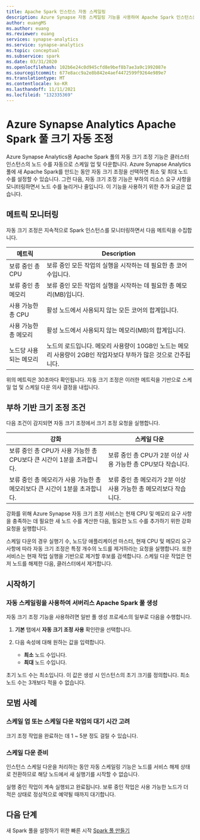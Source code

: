 ```yaml
---
title: Apache Spark 인스턴스 자동 스케일링
description: Azure Synapse 자동 스케일링 기능을 사용하여 Apache Spark 인스턴스를 자동으로 스케일링
author: euangMS
ms.author: euang
ms.reviewer: euang
services: synapse-analytics
ms.service: synapse-analytics
ms.topic: conceptual
ms.subservice: spark
ms.date: 03/31/2020
ms.openlocfilehash: 102b6e24c0d945cfd8e9bef8b7ae3a9c1992087e
ms.sourcegitcommit: 677e8acc9a2e8b842e4aef4472599f9264e989e7
ms.translationtype: MT
ms.contentlocale: ko-KR
ms.lasthandoff: 11/11/2021
ms.locfileid: "132335369"
---
```

# <a name="automatically-scale-azure-synapse-analytics-apache-spark-pools"></a>Azure Synapse Analytics Apache Spark 풀 크기 자동 조정

Azure Synapse Analytics용 Apache Spark 풀의 자동 크기 조정 기능은 클러스터 인스턴스의 노드 수를 자동으로 스케일 업 및 다운합니다. Azure Synapse Analytics 풀에 새 Apache Spark를 만드는 동안 자동 크기 조정을 선택하면 최소 및 최대 노드 수를 설정할 수 있습니다. 그런 다음, 자동 크기 조정 기능은 부하의 리소스 요구 사항을 모니터링하면서 노드 수를 늘리거나 줄입니다. 이 기능을 사용하기 위한 추가 요금은 없습니다.

## <a name="metrics-monitoring"></a>메트릭 모니터링

자동 크기 조정은 지속적으로 Spark 인스턴스를 모니터링하면서 다음 메트릭을 수집합니다.

|메트릭|Description|
|---|---|
|보류 중인 총 CPU|보류 중인 모든 작업의 실행을 시작하는 데 필요한 총 코어 수입니다.|
|보류 중인 총 메모리|보류 중인 모든 작업의 실행을 시작하는 데 필요한 총 메모리(MB)입니다.|
|사용 가능한 총 CPU|활성 노드에서 사용되지 않는 모든 코어의 합계입니다.|
|사용 가능한 총 메모리|활성 노드에서 사용되지 않는 메모리(MB)의 합계입니다.|
|노드당 사용되는 메모리|노드의 로드입니다. 메모리 사용량이 10GB인 노드는 메모리 사용량이 2GB인 작업자보다 부하가 많은 것으로 간주됩니다.|

위의 메트릭은 30초마다 확인됩니다. 자동 크기 조정은 이러한 메트릭을 기반으로 스케일 업 및 스케일 다운 의사 결정을 내립니다.

## <a name="load-based-scale-conditions"></a>부하 기반 크기 조정 조건

다음 조건이 감지되면 자동 크기 조정에서 크기 조정 요청을 실행합니다.

|강화|스케일 다운|
|---|---|
|보류 중인 총 CPU가 사용 가능한 총 CPU보다 큰 시간이 1분을 초과합니다.|보류 중인 총 CPU가 2분 이상 사용 가능한 총 CPU보다 작습니다.|
|보류 중인 총 메모리가 사용 가능한 총 메모리보다 큰 시간이 1분을 초과합니다.|보류 중인 총 메모리가 2분 이상 사용 가능한 총 메모리보다 작습니다.|

강화를 위해 Azure Synapse 자동 크기 조정 서비스는 현재 CPU 및 메모리 요구 사항을 충족하는 데 필요한 새 노드 수를 계산한 다음, 필요한 노드 수를 추가하기 위한 강화 요청을 실행합니다.

스케일 다운의 경우 실행기 수, 노드당 애플리케이션 마스터, 현재 CPU 및 메모리 요구 사항에 따라 자동 크기 조정은 특정 개수의 노드를 제거하라는 요청을 실행합니다. 또한 서비스는 현재 작업 실행을 기반으로 제거할 후보를 검색합니다. 스케일 다운 작업은 먼저 노드를 해제한 다음, 클러스터에서 제거합니다.

## <a name="get-started"></a>시작하기

### <a name="create-a-serverless-apache-spark-pool-with-autoscaling"></a>자동 스케일링을 사용하여 서버리스 Apache Spark 풀 생성

자동 크기 조정 기능을 사용하려면 일반 풀 생성 프로세스의 일부로 다음을 수행합니다.

1. **기본** 탭에서 **자동 크기 조정 사용** 확인란을 선택합니다.
1. 다음 속성에 대해 원하는 값을 입력합니다.  

    * **최소** 노드 수입니다.
    * **최대** 노드 수입니다.

초기 노드 수는 최소입니다. 이 값은 생성 시 인스턴스의 초기 크기를 정의합니다. 최소 노드 수는 3개보다 적을 수 없습니다.

## <a name="best-practices"></a>모범 사례

### <a name="consider-the-latency-of-scale-up-or-scale-down-operations"></a>스케일 업 또는 스케일 다운 작업의 대기 시간 고려

크기 조정 작업을 완료하는 데 1 ~ 5분 정도 걸릴 수 있습니다.

### <a name="prepare-for-scaling-down"></a>스케일 다운 준비

인스턴스 스케일 다운을 처리하는 동안 자동 스케일링 기능은 노드를 서비스 해제 상태로 전환하므로 해당 노드에서 새 실행기를 시작할 수 없습니다.

실행 중인 작업이 계속 실행되고 완료됩니다. 보류 중인 작업은 사용 가능한 노드가 더 적은 상태로 정상적으로 예약될 때까지 대기합니다.

## <a name="next-steps"></a>다음 단계

새 Spark 풀을 설정하기 위한 빠른 시작 [Spark 풀 만들기](../quickstart-create-apache-spark-pool-portal.md)
